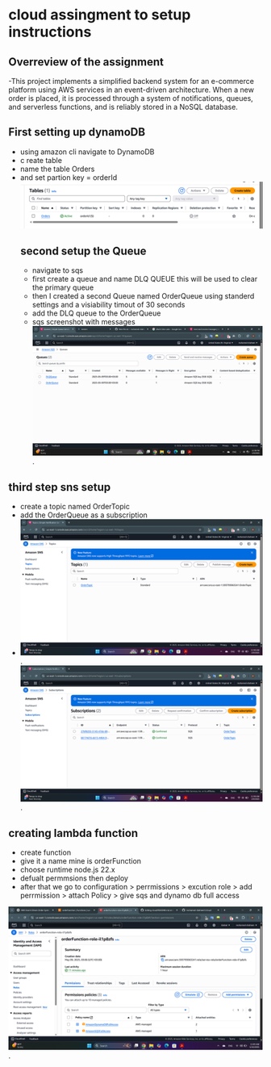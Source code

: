 # cloud assingment to setup instructions

## Overreview of the assignment
-This project implements a simplified backend system for an e-commerce platform using AWS services in an event-driven architecture. When a new order is placed, it is processed through a system of notifications, queues, and serverless functions, and is reliably stored in a NoSQL database.
## First setting up dynamoDB
- using amazon cli navigate to DynamoDB
- c reate table 
- name the table Orders
- and set partion key = orderId
![Alt text](dynamo.png)
  ## second setup the Queue
  - navigate to sqs
  - first create a queue and name DLQ QUEUE this will be used to clear the primary queue
  - then I created a second Queue named OrderQueue using standerd settings and a visiability timout of 30 seconds
  - add the DLQ queue to the OrderQueue
  - sqs screenshot with messages 
![Alt text](sqs.png).
## third step sns setup
- create a topic named OrderTopic
- add the OrderQueue as a subscription
- ![Alt text](topic.png).
![Alt text](subscription.png).
## creating lambda function
- create function
- give it a name mine is orderFunction
- choose runtime node.js 22.x
- defualt permmsions then deploy
- after that we go to configuration > perrmissions > excution role > add perrmission > attach Policy > give sqs and dynamo db full access

![Alt text](image.png).









